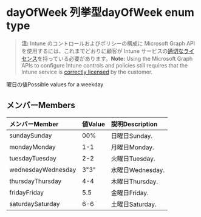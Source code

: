 # <a name="dayofweek-enum-type"></a><span data-ttu-id="2d625-101">dayOfWeek 列挙型</span><span class="sxs-lookup"><span data-stu-id="2d625-101">dayOfWeek enum type</span></span>

> <span data-ttu-id="2d625-102">**注:** Intune のコントロールおよびポリシーの構成に Microsoft Graph API を使用するには、これまでどおりに顧客が Intune サービスの[適切なライセンス](https://go.microsoft.com/fwlink/?linkid=839381)を持っている必要があります。</span><span class="sxs-lookup"><span data-stu-id="2d625-102">**Note:** Using the Microsoft Graph APIs to configure Intune controls and policies still requires that the Intune service is [correctly licensed](https://go.microsoft.com/fwlink/?linkid=839381) by the customer.</span></span>

<span data-ttu-id="2d625-103">曜日の値</span><span class="sxs-lookup"><span data-stu-id="2d625-103">Possible values for a weekday</span></span>
## <a name="members"></a><span data-ttu-id="2d625-104">メンバー</span><span class="sxs-lookup"><span data-stu-id="2d625-104">Members</span></span>
|<span data-ttu-id="2d625-105">メンバー</span><span class="sxs-lookup"><span data-stu-id="2d625-105">Member</span></span>|<span data-ttu-id="2d625-106">値</span><span class="sxs-lookup"><span data-stu-id="2d625-106">Value</span></span>|<span data-ttu-id="2d625-107">説明</span><span class="sxs-lookup"><span data-stu-id="2d625-107">Description</span></span>|
|:---|:---|:---|
|<span data-ttu-id="2d625-108">sunday</span><span class="sxs-lookup"><span data-stu-id="2d625-108">Sunday</span></span>|<span data-ttu-id="2d625-109">0</span><span class="sxs-lookup"><span data-stu-id="2d625-109">0%</span></span>|<span data-ttu-id="2d625-110">日曜日</span><span class="sxs-lookup"><span data-stu-id="2d625-110">Sunday.</span></span>|
|<span data-ttu-id="2d625-111">monday</span><span class="sxs-lookup"><span data-stu-id="2d625-111">Monday</span></span>|<span data-ttu-id="2d625-112">1</span><span class="sxs-lookup"><span data-stu-id="2d625-112">-1</span></span>|<span data-ttu-id="2d625-113">月曜日</span><span class="sxs-lookup"><span data-stu-id="2d625-113">Monday.</span></span>|
|<span data-ttu-id="2d625-114">tuesday</span><span class="sxs-lookup"><span data-stu-id="2d625-114">Tuesday</span></span>|<span data-ttu-id="2d625-115">2</span><span class="sxs-lookup"><span data-stu-id="2d625-115">-2</span></span>|<span data-ttu-id="2d625-116">火曜日</span><span class="sxs-lookup"><span data-stu-id="2d625-116">Tuesday.</span></span>|
|<span data-ttu-id="2d625-117">wednesday</span><span class="sxs-lookup"><span data-stu-id="2d625-117">Wednesday</span></span>|<span data-ttu-id="2d625-118">3</span><span class="sxs-lookup"><span data-stu-id="2d625-118">"3"</span></span>|<span data-ttu-id="2d625-119">水曜日</span><span class="sxs-lookup"><span data-stu-id="2d625-119">Wednesday.</span></span>|
|<span data-ttu-id="2d625-120">thursday</span><span class="sxs-lookup"><span data-stu-id="2d625-120">Thursday</span></span>|<span data-ttu-id="2d625-121">4</span><span class="sxs-lookup"><span data-stu-id="2d625-121">-4</span></span>|<span data-ttu-id="2d625-122">木曜日</span><span class="sxs-lookup"><span data-stu-id="2d625-122">Thursday.</span></span>|
|<span data-ttu-id="2d625-123">friday</span><span class="sxs-lookup"><span data-stu-id="2d625-123">Friday</span></span>|<span data-ttu-id="2d625-124">5</span><span class="sxs-lookup"><span data-stu-id="2d625-124">.5</span></span>|<span data-ttu-id="2d625-125">金曜日</span><span class="sxs-lookup"><span data-stu-id="2d625-125">Friday.</span></span>|
|<span data-ttu-id="2d625-126">saturday</span><span class="sxs-lookup"><span data-stu-id="2d625-126">Saturday</span></span>|<span data-ttu-id="2d625-127">6</span><span class="sxs-lookup"><span data-stu-id="2d625-127">-6</span></span>|<span data-ttu-id="2d625-128">土曜日</span><span class="sxs-lookup"><span data-stu-id="2d625-128">Saturday.</span></span>|



